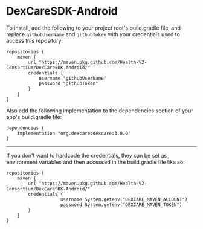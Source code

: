 # DexCareSDK-Android


To install, add the following to your project root's build.gradle file, and replace `githubUserName` and `githubToken` with your credentials used to access this repository:
```
repositories {
	maven {
		url "https://maven.pkg.github.com/Health-V2-Consortium/DexCareSDK-Android/"
		credentials {
			username "githubUserName"
			password "githubToken"
		}
	}
}
```

Also add the following implementation to the dependencies section of your app's build.gradle file:
```
dependencies {
	implementation "org.dexcare:dexcare:3.0.0"
}
```
___
If you don't want to hardcode the credentials, they can be set as environment variables and then accessed in the build.gradle file like so:

```
repositories {
	maven {
		url "https://maven.pkg.github.com/Health-V2-Consortium/DexCareSDK-Android/"
		credentials {
                	username System.getenv("DEXCARE_MAVEN_ACCOUNT")
                	password System.getenv("DEXCARE_MAVEN_TOKEN")
		}
	}
}
```
